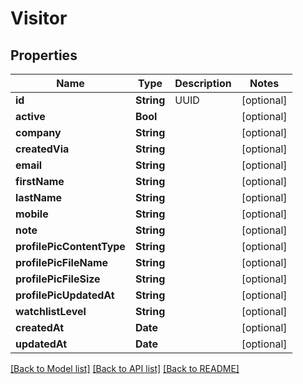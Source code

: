 # Visitor

## Properties
Name | Type | Description | Notes
------------ | ------------- | ------------- | -------------
**id** | **String** | UUID | [optional] 
**active** | **Bool** |  | [optional] 
**company** | **String** |  | [optional] 
**createdVia** | **String** |  | [optional] 
**email** | **String** |  | [optional] 
**firstName** | **String** |  | [optional] 
**lastName** | **String** |  | [optional] 
**mobile** | **String** |  | [optional] 
**note** | **String** |  | [optional] 
**profilePicContentType** | **String** |  | [optional] 
**profilePicFileName** | **String** |  | [optional] 
**profilePicFileSize** | **String** |  | [optional] 
**profilePicUpdatedAt** | **String** |  | [optional] 
**watchlistLevel** | **String** |  | [optional] 
**createdAt** | **Date** |  | [optional] 
**updatedAt** | **Date** |  | [optional] 

[[Back to Model list]](../README.md#documentation-for-models) [[Back to API list]](../README.md#documentation-for-api-endpoints) [[Back to README]](../README.md)



